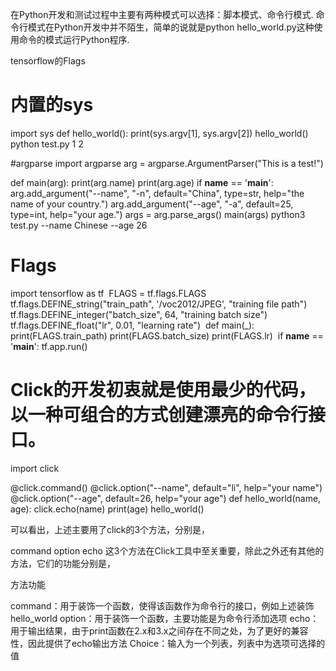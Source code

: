 在Python开发和测试过程中主要有两种模式可以选择：脚本模式、命令行模式.
命令行模式在Python开发中并不陌生，简单的说就是python hello_world.py这种使用命令的模式运行Python程序.


tensorflow的Flags
# 内置的sys
import sys
def hello_world():
    print(sys.argv[1], sys.argv[2])
hello_world()
python test.py 1 2

#argparse
import argparse
arg = argparse.ArgumentParser("This is a test!")

def main(arg):
    print(arg.name)
    print(arg.age)
if __name__ == '__main__':
    arg.add_argument("--name", "-n", default="China", type=str, help="the name of your country.")
    arg.add_argument("--age", "-a", default=25, type=int, help="your age.")
    args = arg.parse_args()
    main(args)
python3 test.py --name Chinese --age 26   

# Flags
import tensorflow as tf
​
FLAGS = tf.flags.FLAGS
​
tf.flags.DEFINE_string("train_path", '/voc2012/JPEG', "training file path")
tf.flags.DEFINE_integer("batch_size", 64, "training batch size")
tf.flags.DEFINE_float("lr", 0.01, "learning rate")
​
def main(_):
    print(FLAGS.train_path)
    print(FLAGS.batch_size)
    print(FLAGS.lr)
​
if __name__ == '__main__':
    tf.app.run()  
   
# Click的开发初衷就是使用最少的代码，以一种可组合的方式创建漂亮的命令行接口。
import click

@click.command()
@click.option("--name", default="li", help="your name")
@click.option("--age", default=26, help="your age")
def hello_world(name, age):
    click.echo(name)
    print(age)
hello_world()

可以看出，上述主要用了click的3个方法，分别是，

command
option
echo
这3个方法在Click工具中至关重要，除此之外还有其他的方法，它们的功能分别是，

方法功能

command：用于装饰一个函数，使得该函数作为命令行的接口，例如上述装饰hello_world
option：用于装饰一个函数，主要功能是为命令行添加选项
echo：用于输出结果，由于print函数在2.x和3.x之间存在不同之处，为了更好的兼容性，因此提供了echo输出方法
Choice：输入为一个列表，列表中为选项可选择的值
 
